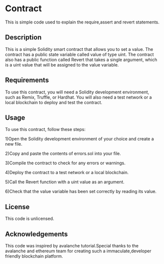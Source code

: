 # Contract

This is simple code used to explain the require,assert and revert statements.


## Description

This is a simple Solidity smart contract that allows you to set a value. The contract has a public state variable called value of type uint. The contract also has a public function called Revert that takes a single argument, which is a uint value that will be assigned to the value variable.
 

## Requirements

To use this contract, you will need a Solidity development environment, such as Remix, Truffle, or Hardhat. You will also need a test network or a local blockchain to deploy and test the contract.
## Usage

To use this contract, follow these steps:

1)Open the Solidity development environment of your choice and create a new file.

2)Copy and paste the contents of errors.sol into your file.

3)Compile the contract to check for any errors or warnings.

4)Deploy the contract to a test network or a local blockchain.

5)Call the Revert function with a uint value as an argument.

6)Check that the value variable has been set correctly by reading its value.
## License

This code is unlicensed.


## Acknowledgements
This code was inspired by avalanche tutorial.Special thanks to the avalanche and ethereum team for creating such a immaculate,developer friendly blockchain platform.
